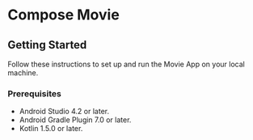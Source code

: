 # Compose Movie

## Getting Started

Follow these instructions to set up and run the Movie App on your local machine.

### Prerequisites

- Android Studio 4.2 or later.
- Android Gradle Plugin 7.0 or later.
- Kotlin 1.5.0 or later.
